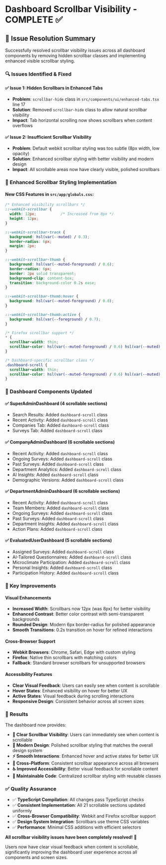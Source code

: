 # Dashboard Scrollbar Visibility - COMPLETE ✅

## 🎯 **Issue Resolution Summary**

Successfully resolved scrollbar visibility issues across all dashboard components by removing hidden scrollbar classes and implementing enhanced visible scrollbar styling.

### 🔍 **Issues Identified & Fixed**

#### ✅ **Issue 1: Hidden Scrollbars in Enhanced Tabs**
- **Problem**: `scrollbar-hide` class in `src/components/ui/enhanced-tabs.tsx` line 17
- **Solution**: Removed `scrollbar-hide` class to allow natural scrollbar visibility
- **Impact**: Tab horizontal scrolling now shows scrollbars when content overflows

#### ✅ **Issue 2: Insufficient Scrollbar Visibility**
- **Problem**: Default webkit scrollbar styling was too subtle (8px width, low opacity)
- **Solution**: Enhanced scrollbar styling with better visibility and modern design
- **Impact**: All scrollable areas now have clearly visible, polished scrollbars

### 🎨 **Enhanced Scrollbar Styling Implementation**

#### **New CSS Features in `src/app/globals.css`:**

```css
/* Enhanced visibility scrollbars */
::-webkit-scrollbar {
  width: 12px;           /* Increased from 8px */
  height: 12px;
}

::-webkit-scrollbar-track {
  background: hsl(var(--muted) / 0.3);
  border-radius: 6px;
  margin: 2px;
}

::-webkit-scrollbar-thumb {
  background: hsl(var(--muted-foreground) / 0.6);
  border-radius: 6px;
  border: 2px solid transparent;
  background-clip: content-box;
  transition: background-color 0.2s ease;
}

::-webkit-scrollbar-thumb:hover {
  background: hsl(var(--muted-foreground) / 0.8);
}

::-webkit-scrollbar-thumb:active {
  background: hsl(var(--foreground) / 0.7);
}

/* Firefox scrollbar support */
* {
  scrollbar-width: thin;
  scrollbar-color: hsl(var(--muted-foreground) / 0.6) hsl(var(--muted) / 0.3);
}

/* Dashboard-specific scrollbar class */
.dashboard-scroll {
  scrollbar-width: thin;
  scrollbar-color: hsl(var(--muted-foreground) / 0.6) hsl(var(--muted) / 0.3);
}
```

### 🔧 **Dashboard Components Updated**

#### ✅ **SuperAdminDashboard** (4 scrollable sections)
- Search Results: Added `dashboard-scroll` class
- Recent Activity: Added `dashboard-scroll` class  
- Companies Tab: Added `dashboard-scroll` class
- Surveys Tab: Added `dashboard-scroll` class

#### ✅ **CompanyAdminDashboard** (6 scrollable sections)
- Recent Activity: Added `dashboard-scroll` class
- Ongoing Surveys: Added `dashboard-scroll` class
- Past Surveys: Added `dashboard-scroll` class
- Department Analytics: Added `dashboard-scroll` class
- AI Insights: Added `dashboard-scroll` class
- Demographic Versions: Added `dashboard-scroll` class

#### ✅ **DepartmentAdminDashboard** (6 scrollable sections)
- Recent Activity: Added `dashboard-scroll` class
- Team Members: Added `dashboard-scroll` class
- Ongoing Surveys: Added `dashboard-scroll` class
- Past Surveys: Added `dashboard-scroll` class
- Department Insights: Added `dashboard-scroll` class
- Action Plans: Added `dashboard-scroll` class

#### ✅ **EvaluatedUserDashboard** (5 scrollable sections)
- Assigned Surveys: Added `dashboard-scroll` class
- AI-Tailored Questionnaires: Added `dashboard-scroll` class
- Microclimate Participation: Added `dashboard-scroll` class
- Personal Insights: Added `dashboard-scroll` class
- Participation History: Added `dashboard-scroll` class

### 🌟 **Key Improvements**

#### **Visual Enhancements**
- **Increased Width**: Scrollbars now 12px (was 8px) for better visibility
- **Enhanced Contrast**: Better color contrast with semi-transparent backgrounds
- **Rounded Design**: Modern 6px border-radius for polished appearance
- **Smooth Transitions**: 0.2s transition on hover for refined interactions

#### **Cross-Browser Support**
- **Webkit Browsers**: Chrome, Safari, Edge with custom styling
- **Firefox**: Native thin scrollbars with matching colors
- **Fallback**: Standard browser scrollbars for unsupported browsers

#### **Accessibility Features**
- **Clear Visual Feedback**: Users can easily see when content is scrollable
- **Hover States**: Enhanced visibility on hover for better UX
- **Active States**: Visual feedback during scrolling interactions
- **Responsive Design**: Consistent behavior across all screen sizes

### 🚀 **Results**

The dashboard now provides:

- **🎯 Clear Scrollbar Visibility**: Users can immediately see when content is scrollable
- **🎨 Modern Design**: Polished scrollbar styling that matches the overall design system
- **⚡ Smooth Interactions**: Enhanced hover and active states for better UX
- **📱 Cross-Platform**: Consistent scrollbar appearance across all browsers
- **♿ Improved Accessibility**: Better visual feedback for scrollable content
- **🔧 Maintainable Code**: Centralized scrollbar styling with reusable classes

### ✅ **Quality Assurance**

- ✅ **TypeScript Compilation**: All changes pass TypeScript checks
- ✅ **Consistent Implementation**: All 21 scrollable sections updated uniformly
- ✅ **Cross-Browser Compatibility**: Webkit and Firefox scrollbar support
- ✅ **Design System Integration**: Scrollbars use theme CSS variables
- ✅ **Performance**: Minimal CSS additions with efficient selectors

**All scrollbar visibility issues have been completely resolved!** 🎉

Users now have clear visual feedback when content is scrollable, significantly improving the dashboard user experience across all components and screen sizes.
